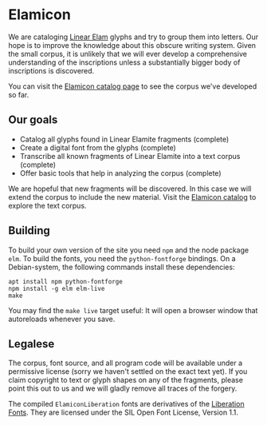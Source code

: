 # Elamicon

We are cataloging [Linear Elam](http://www.iranicaonline.org/articles/elam-iv)
glyphs and try to group them into letters. Our hope is to improve the knowledge
about this obscure writing system. Given the small corpus, it
is unlikely that we will ever develop a comprehensive understanding of the
inscriptions unless a substantially bigger body of inscriptions is discovered.

You can visit the
[Elamicon catalog page](https://elamicon.github.io/) to see the corpus
we've developed so far.


## Our goals

- Catalog all glyphs found in Linear Elamite fragments (complete)
- Create a digital font from the glyphs (complete)
- Transcribe all known fragments of Linear Elamite into a text corpus (complete)
- Offer basic tools that help in analyzing the corpus (complete)

We are hopeful that new fragments will be discovered. In this case we will
extend the corpus to include the new material. Visit the
[Elamicon catalog](https://elamicon.github.io/) to explore the text corpus.



## Building

To build your own version of the site you need `npm` and the node package
`elm`. To build the fonts, you need the `python-fontforge` bindings. On a
Debian-system, the following commands install these dependencies:

    apt install npm python-fontforge
    npm install -g elm elm-live
    make

You may find the `make live` target useful: It will open a browser window
that autoreloads whenever you save.

## Legalese

The corpus, font source, and all program code will be available under a
permissive license (sorry we haven't settled on the exact text yet). If you
claim copyright to text or glyph shapes on any of the fragments, please point
this out to us and we will gladly remove all traces of the forgery.

The compiled `ElamiconLiberation` fonts are derivatives of the
[Liberation Fonts](https://fedorahosted.org/liberation-fonts/). They are
licensed under the SIL Open Font License, Version 1.1.

